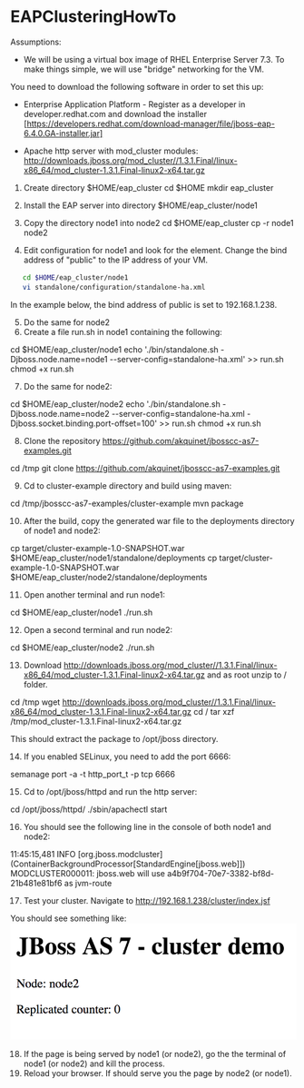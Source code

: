 # EAPClusteringHowTo

Assumptions:

- We will be using a virtual box image of RHEL Enterprise Server 7.3. To make things simple, we will use "bridge" networking for the VM.

You need to download the following software in order to set this up:

- Enterprise Application Platform - Register as a developer in developer.redhat.com and download the installer [https://developers.redhat.com/download-manager/file/jboss-eap-6.4.0.GA-installer.jar]

- Apache http server with mod_cluster modules: http://downloads.jboss.org/mod_cluster//1.3.1.Final/linux-x86_64/mod_cluster-1.3.1.Final-linux2-x64.tar.gz 

1. Create directory $HOME/eap_cluster
   cd $HOME
   mkdir eap_cluster

2. Install the EAP server into directory $HOME/eap_cluster/node1
3. Copy the directory node1 into node2
   cd $HOME/eap_cluster
   cp -r node1 node2

4. Edit configuration for node1 and look for the <interfaces> element. Change the bind address of "public" to the IP address of your VM.
``` bash
   cd $HOME/eap_cluster/node1
   vi standalone/configuration/standalone-ha.xml 
```
In the example below, the bind address of public is set to 192.168.1.238.

<interfaces>
        <interface name="management">
            <inet-address value="${jboss.bind.address.management:127.0.0.1}"/>
        </interface>
        <interface name="public">
            <inet-address value="${jboss.bind.address:192.168.1.238}"/>
        </interface>
        <interface name="unsecure">
            <inet-address value="${jboss.bind.address.unsecure:127.0.0.1}"/>
        </interface>
    </interfaces>

5. Do the same for node2
6. Create a file run.sh in node1 containing the following:

cd $HOME/eap_cluster/node1
echo './bin/standalone.sh -Djboss.node.name=node1 --server-config=standalone-ha.xml' >> run.sh
chmod +x run.sh

7. Do the same for node2:

cd $HOME/eap_cluster/node2
echo './bin/standalone.sh -Djboss.node.name=node2 --server-config=standalone-ha.xml -Djboss.socket.binding.port-offset=100' >> run.sh
chmod +x run.sh

8. Clone the repository https://github.com/akquinet/jbosscc-as7-examples.git

cd /tmp
git clone https://github.com/akquinet/jbosscc-as7-examples.git

9. Cd to cluster-example directory and build using maven:

cd /tmp/jbosscc-as7-examples/cluster-example
mvn package

10. After the build, copy the generated war file to the deployments directory of node1 and node2:

cp target/cluster-example-1.0-SNAPSHOT.war $HOME/eap_cluster/node1/standalone/deployments
cp target/cluster-example-1.0-SNAPSHOT.war $HOME/eap_cluster/node2/standalone/deployments

11. Open another terminal and run node1:

cd $HOME/eap_cluster/node1
./run.sh

12. Open a second terminal and run node2:

cd $HOME/eap_cluster/node2
./run.sh

13. Download http://downloads.jboss.org/mod_cluster//1.3.1.Final/linux-x86_64/mod_cluster-1.3.1.Final-linux2-x64.tar.gz and as root unzip to / folder.

cd /tmp
wget http://downloads.jboss.org/mod_cluster//1.3.1.Final/linux-x86_64/mod_cluster-1.3.1.Final-linux2-x64.tar.gz
cd /
tar xzf /tmp/mod_cluster-1.3.1.Final-linux2-x64.tar.gz

This should extract the package to /opt/jboss directory.

14. If you enabled SELinux, you need to add the port 6666:

semanage port -a -t http_port_t -p tcp 6666

15. Cd to /opt/jboss/httpd and run the http server:

cd /opt/jboss/httpd/
./sbin/apachectl start

16. You should see the following line in the console of both node1 and node2:

11:45:15,481 INFO  [org.jboss.modcluster] (ContainerBackgroundProcessor[StandardEngine[jboss.web]]) MODCLUSTER000011: jboss.web will use a4b9f704-70e7-3382-bf8d-21b481e81bf6 as jvm-route

17. Test your cluster. Navigate to http://192.168.1.238/cluster/index.jsf

You should see something like:
![alt text](images/cluster_html_output.png)

18. If the page is being served by node1 (or node2), go the the terminal of node1 (or node2) and kill the process.
19. Reload your browser. If should serve you the page by node2 (or node1).


